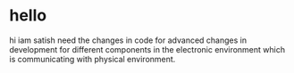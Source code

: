 # hello
hi iam satish need the changes in code for advanced changes in development for different components in the electronic environment which is communicating with physical environment.
